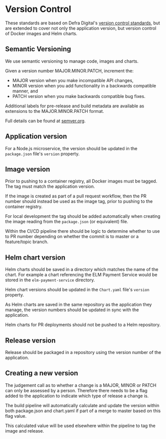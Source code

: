 # Version Control
These standards are based on Defra Digital's [version control standards](https://github.com/DEFRA/software-development-standards/blob/master/standards/version_control_standards.md), but are extended to cover not only the application version, but version control of Docker images and Helm charts.

## Semantic Versioning
We use semantic versioning to manage code, images and charts.

Given a version number MAJOR.MINOR.PATCH, increment the:
- MAJOR version when you make incompatible API changes,
- MINOR version when you add functionality in a backwards compatible manner, and
- PATCH version when you make backwards compatible bug fixes.

Additional labels for pre-release and build metadata are available as extensions to the MAJOR.MINOR.PATCH format.

Full details can be found at [semver.org](https://semver.org).

## Application version
For a Node.js microservice, the version should be updated in the `package.json` file's `version` property.

## Image version
Prior to pushing to a container registry, all Docker images must be tagged. The tag must match the application version.

If the image is created as part of a pull request workflow, then the PR number should instead be used as the image tag, prior to pushing to the container registry.

For local development the tag should be added automatically when creating the image reading from the `package.json` (or equivalent) file.

Within the CI/CD pipeline there should be logic to determine whether to use to PR number depending on whether the commit is to master or a feature/topic branch.

## Helm chart version
Helm charts should be saved in a directory which matches the name of the chart. For example a chart referencing the ELM Payment Service would be stored in the `elm-payment-service` directory.

Helm chart versions should be updated in the `Chart.yaml` file's `version` property.

As Helm charts are saved in the same repository as the application they manage, the version numbers should be updated in sync with the application.

Helm charts for PR deployments should not be pushed to a Helm repository.

## Release version
Release should be packaged in a repository using the version number of the application.

## Creating a new version
The judgement call as to whether a change is a MAJOR, MINOR or PATCH can only be assessed by a person.  Therefore there needs to be a flag added to the application to indicate which type of release a change is.

The build pipeline will automatically calculate and update the version within both package.json and chart.yaml if part of a merge to master based on this flag value.

This calculated value will be used elsewhere within the pipeline to tag the image and release.
